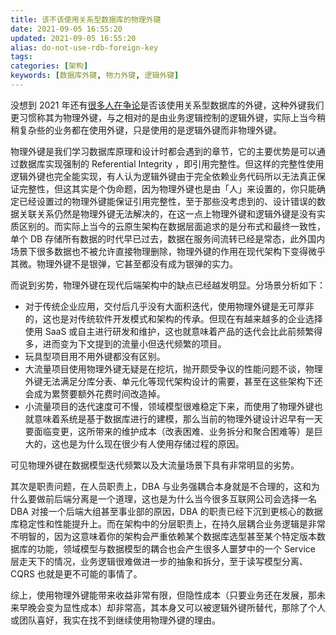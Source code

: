 ```yaml
---
title: 该不该使用关系型数据库的物理外键
date: 2021-09-05 16:55:20
updated: 2021-09-05 16:55:20
alias: do-not-use-rdb-foreign-key
tags:
categories: [架构]
keywords: [数据库外键, 物力外键, 逻辑外键]
---
```

没想到 2021 年还有[很多人在争论](https://v2ex.com/t/799876)是否该使用关系型数据库的外键，这种外键我们更习惯称其为物理外键，与之相对的是由业务逻辑控制的逻辑外键，实际上当今稍稍复杂些的业务都在使用外键，只是使用的是逻辑外键而非物理外键。

物理外键是我们学习数据库原理和设计时都会遇到的章节，它的主要优势是可以通过数据库实现强制的 Referential Integrity ，即引用完整性。但这样的完整性使用逻辑外键也完全能实现，有人认为逻辑外键由于完全依赖业务代码所以无法真正保证完整性，但这其实是个伪命题，因为物理外键也是由「人」来设置的，你只能确定已经设置过的物理外键能保证引用完整性，至于那些没考虑到的、设计错误的数据关联关系仍然是物理外键无法解决的，在这一点上物理外键和逻辑外键是没有实质区别的。而实际上当今的云原生架构在数据层面追求的是分布式和最终一致性，单个 DB 存储所有数据的时代早已过去，数据在服务间流转已经是常态，此外国内场景下很多数据也不被允许直接物理删除，物理外键的作用在现代架构下变得微乎其微。物理外键不是银弹，它甚至都没有成为银弹的实力。<!--more-->

而说到劣势，物理外键在现代后端架构中的缺点已经越发明显。分场景分析如下：
* 对于传统企业应用，交付后几乎没有大面积迭代，使用物理外键是无可厚非的，这也是对传统软件开发模式和架构的传承。但现在有越来越多的企业选择使用 SaaS 或自主进行研发和维护，这也就意味着产品的迭代会比此前频繁得多，进而变为下文提到的流量小但迭代频繁的项目。
* 玩具型项目用不用外键都没有区别。
* 大流量项目使用物理外键无疑是在挖坑，抛开颇受争议的性能问题不谈，物理外键无法满足分库分表、单元化等现代架构设计的需要，甚至在这些架构下还会成为累赘要额外花费时间改造掉。
* 小流量项目的迭代速度可不慢，领域模型很难稳定下来，而使用了物理外键也就意味着系统是基于数据库进行的建模，那么当前的物理外键设计迟早有一天要面临变更，这所带来的维护成本（改表困难、业务拆分和聚合困难等）是巨大的，这也是为什么现在很少有人使用存储过程的原因。

可见物理外键在数据模型迭代频繁以及大流量场景下具有非常明显的劣势。

其次是职责问题，在人员职责上，DBA 与业务强耦合本身就是不合理的，这和为什么要做前后端分离是一个道理，这也是为什么当今很多互联网公司会选择一名 DBA 对接一个后端大组甚至事业部的原因，DBA 的职责已经下沉到更核心的数据库稳定性和性能提升上。而在架构中的分层职责上，在持久层耦合业务逻辑是非常不明智的，因为这意味着你的架构会严重依赖某个数据库选型甚至某个特定版本数据库的功能，领域模型与数据模型的耦合也会产生很多人噩梦中的一个 Service 层走天下的情况，业务逻辑很难做进一步的抽象和拆分，至于读写模型分离、CQRS 也就是更不可能的事情了。

综上，使用物理外键能带来收益非常有限，但隐性成本（只要业务还在发展，那未来早晚会变为显性成本）却非常高，其本身又可以被逻辑外键所替代，那除了个人或团队喜好，我实在找不到继续使用物理外键的理由。